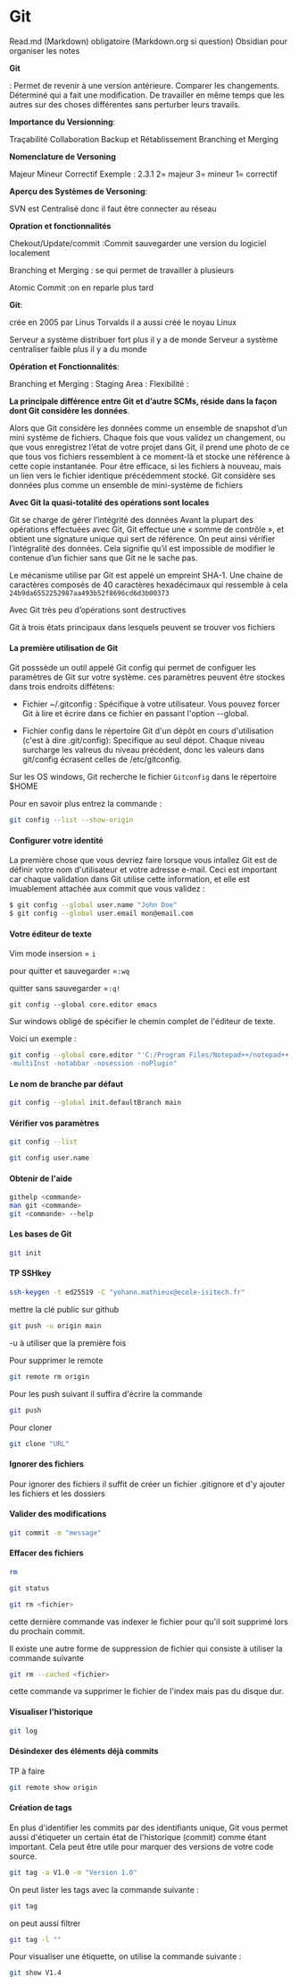 # Git 
Read.md (Markdown) obligatoire (Markdown.org si question)
Obsidian pour organiser les notes

**Git**

:
Permet de revenir à une version antérieure.
Comparer les changements.
Déterminé qui a fait une modification.
De travailler en même temps que les autres sur des choses différentes sans perturber leurs travails.

**Importance du Versionning**:

Traçabilité
Collaboration
Backup et Rétablissement
Branching et Merging

**Nomenclature de Versoning**

Majeur
Mineur
Correctif
Exemple : 2.3.1
2= majeur
3= mineur
1= correctif

**Aperçu des Systèmes de Versoning**:

SVN est Centralisé donc il faut être connecter au réseau

**Opration et fonctionnalités**

Chekout/Update/commit :Commit sauvegarder une version du logiciel localement

Branching et Merging : se qui permet de travailler à plusieurs

Atomic Commit :on en reparle plus tard

**Git**:

crée en 2005 par Linus Torvalds il a aussi créé le noyau Linux 

Serveur a système distribuer fort plus il y a de monde 
Serveur a système centraliser faible plus il y a du monde

**Opération et Fonctionnalités**:

Branching et Merging :
Staging Area :
Flexibilité :


**La principale différence entre Git et d’autre SCMs, réside dans la façon dont Git considère les données**.

Alors que Git considère les données comme un ensemble de snapshot d’un mini système de fichiers. Chaque fois que vous validez un changement, ou que vous enregistrez l’état de votre projet dans Git, il prend une photo de ce que tous vos fichiers ressemblent à ce moment-là et stocke une référence à cette copie instantanée. Pour être efficace, si les fichiers à nouveau, mais un lien vers le fichier identique précédemment stocké. Git considère ses données plus comme un ensemble de mini-système de fichiers

**Avec Git la quasi-totalité des opérations sont locales**

Git se charge de gérer l’intégrité des données
Avant la plupart des opérations effectuées avec Git, Git effectue une « somme de contrôle », et obtient une signature unique qui sert de référence. On peut ainsi vérifier l’intégralité des données. Cela signifie qu’il est impossible de modifier le contenue d’un fichier sans que Git ne le sache pas.

Le mécanisme utilise par Git est appelé un empreint SHA-1. Une chaine de caractères composés de 40 caractères hexadécimaux qui ressemble à cela
```24b9da6552252987aa493b52f8696cd6d3b00373``` 

Avec Git très peu d’opérations sont destructives

Git à trois états principaux dans lesquels peuvent se trouver vos fichiers

#### La première utilisation de Git

Git posssède un outil appelé Git config qui permet de configuer les paramètres de Git sur votre système. ces paramètres peuvent être stockes dans trois endroits diffétens:

- Fichier ~/.gitconfig : Spécifique à votre utilisateur. Vous pouvez forcer Git à lire et écrire dans ce fichier en passant l'option --global.

- Fichier config dans le répertoire Git d'un dépôt en cours d'utilisation (c'est à dire .git/config):
Specifique au seul dépot. Chaque niveau surcharge les valreus du niveau précédent, donc les valeurs dans git/config écrasent celles de /etc/gitconfig.

Sur les OS windows, Git recherche le fichier ```Gitconfig```
dans le répertoire $HOME

Pour en savoir plus entrez la commande :

```sh
git config --list --show-origin
```

#### Configurer votre identité

La première chose que vous devriez faire lorsque vous intallez Git est de définir votre nom d'utilisateur et votre adresse e-mail. Ceci est important car chaque validation dans Git utilise cette information, et elle est imuablement attachée aux commit que vous validez :

```sh
$ git config --global user.name "John Doe"
$ git config --global user.email mon@email.com
```
#### Votre éditeur de texte

Vim 
mode insersion = ```i``` 

pour quitter et sauvegarder =```:wq```

quitter sans sauvegarder =```:q!```

```git config --global core.editor emacs```

Sur windows obligé de spécifier le chemin complet de l'éditeur de texte.

Voici un exemple : 

```sh
git config --global core.editor "'C:/Program Files/Notepad++/notepad++.exe'
-multiInst -notabbar -nosession -noPlugin"
```

#### Le nom de branche par défaut

```sh
git config --global init.defaultBranch main
```

#### Vérifier vos paramètres

```sh
git config --list

git config user.name
```

#### Obtenir de l'aide

```sh
githelp <commande>
man git <commande>
git <commande> --help
```

#### Les bases de Git

```sh
git init
```
#### TP SSHkey

```sh
ssh-keygen -t ed25519 -C "yohann.mathieux@ecole-isitech.fr"
```

mettre la clé public sur github

```sh
git push -u origin main
```
-u à utiliser que la première fois

Pour supprimer le remote 
```sh
git remote rm origin
```

Pour les push suivant il suffira d'écrire la commande 
```sh
git push
```

Pour cloner 

```sh
git clone "URL"
```

#### Ignorer des fichiers

Pour ignorer des fichiers il suffit de créer un fichier .gitignore et d'y ajouter les fichiers et les dossiers 

#### Valider des modifications 

```sh
git commit -m "message"
```

#### Effacer des fichiers

```sh
rm

git status

git rm <fichier>
```

cette dernière commande vas indexer le fichier pour qu'il soit supprimé lors du prochain commit.

Il existe une autre forme de suppression de fichier qui consiste à utiliser la commande suivante

```sh
git rm --cached <fichier>
```

cette commande va supprimer le fichier de l'index mais pas du disque dur.

#### Visualiser l'historique

```sh
git log
```

#### Désindexer des éléments déjà commits

TP à faire

```sh
git remote show origin
```

#### Création de tags

En plus d'identifier les commits par des identifiants unique, Git vous permet aussi d'étiqueter un certain état de l'historique (commit) comme étant important. Cela peut être utile pour marquer des versions de votre code source.

```sh
git tag -a V1.0 -m "Version 1.0"
```

On peut lister les tags avec la commande suivante :

```sh
git tag
```

on peut aussi filtrer

```sh
git tag -l ""
```

Pour visualiser une étiquette, on utilise la commande suivante :

```sh
git show V1.4
```
